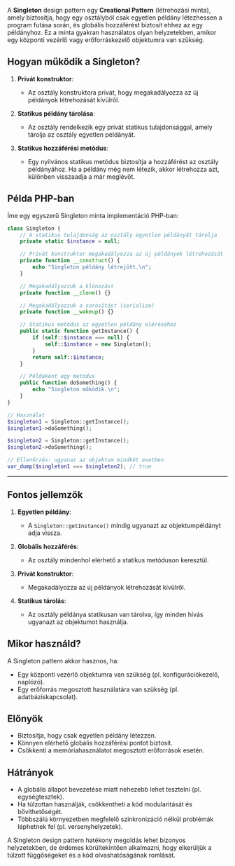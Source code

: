 A **Singleton** design pattern egy **Creational Pattern** (létrehozási minta), amely biztosítja, hogy egy osztályból csak egyetlen példány létezhessen a program futása során, és globális hozzáférést biztosít ehhez az egy példányhoz. Ez a minta gyakran használatos olyan helyzetekben, amikor egy központi vezérlő vagy erőforráskezelő objektumra van szükség.

## **Hogyan működik a Singleton?**

1. **Privát konstruktor**:

   - Az osztály konstruktora privát, hogy megakadályozza az új példányok létrehozását kívülről.

2. **Statikus példány tárolása**:

   - Az osztály rendelkezik egy privát statikus tulajdonsággal, amely tárolja az osztály egyetlen példányát.

3. **Statikus hozzáférési metódus**:

   - Egy nyilvános statikus metódus biztosítja a hozzáférést az osztály példányához. Ha a példány még nem létezik, akkor létrehozza azt, különben visszaadja a már meglévőt.

## **Példa PHP-ban**

Íme egy egyszerű Singleton minta implementáció PHP-ban:

```php
class Singleton {
    // A statikus tulajdonság az osztály egyetlen példányát tárolja
    private static $instance = null;

    // Privát konstruktor megakadályozza az új példányok létrehozását
    private function __construct() {
        echo "Singleton példány létrejött.\n";
    }

    // Megakadályozzuk a klónozást
    private function __clone() {}

    // Megakadályozzuk a sorosítást (serialize)
    private function __wakeup() {}

    // Statikus metódus az egyetlen példány eléréséhez
    public static function getInstance() {
        if (self::$instance === null) {
            self::$instance = new Singleton();
        }
        return self::$instance;
    }

    // Példaként egy metódus
    public function doSomething() {
        echo "Singleton működik.\n";
    }
}

// Használat
$singleton1 = Singleton::getInstance();
$singleton1->doSomething();

$singleton2 = Singleton::getInstance();
$singleton2->doSomething();

// Ellenőrzés: ugyanaz az objektum mindkét esetben
var_dump($singleton1 === $singleton2); // true
```

---

## **Fontos jellemzők**

1. **Egyetlen példány**:

   - A `Singleton::getInstance()` mindig ugyanazt az objektumpéldányt adja vissza.

2. **Globális hozzáférés**:

   - Az osztály mindenhol elérhető a statikus metóduson keresztül.

3. **Privát konstruktor**:

   - Megakadályozza az új példányok létrehozását kívülről.

4. **Statikus tárolás**:

   - Az osztály példánya statikusan van tárolva, így minden hívás ugyanazt az objektumot használja.

## **Mikor használd?**

A Singleton pattern akkor hasznos, ha:

- Egy központi vezérlő objektumra van szükség (pl. konfigurációkezelő, naplózó).
- Egy erőforrás megosztott használatára van szükség (pl. adatbáziskapcsolat).

## **Előnyök**

- Biztosítja, hogy csak egyetlen példány létezzen.
- Könnyen elérhető globális hozzáférési pontot biztosít.
- Csökkenti a memóriahasználatot megosztott erőforrások esetén.

## **Hátrányok**

- A globális állapot bevezetése miatt nehezebb lehet tesztelni (pl. egységtesztek).
- Ha túlzottan használják, csökkentheti a kód modularitását és bővíthetőségét.
- Többszálú környezetben megfelelő szinkronizáció nélkül problémák léphetnek fel (pl. versenyhelyzetek).

A Singleton design pattern hatékony megoldás lehet bizonyos helyzetekben, de érdemes körültekintően alkalmazni, hogy elkerüljük a túlzott függőségeket és a kód olvashatóságának romlását.